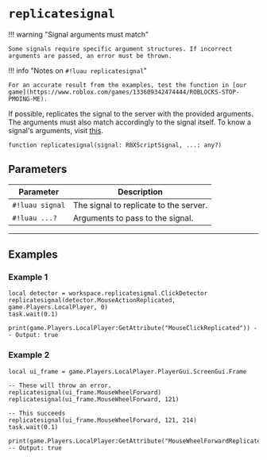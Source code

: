 # `replicatesignal`

!!! warning "Signal arguments must match"

    Some signals require specific argument structures. If incorrect arguments are passed, an error must be thrown.

!!! info "Notes on `#!luau replicatesignal`"
    
    For an accurate result from the examples, test the function in [our game](https://www.roblox.com/games/133609342474444/ROBLOCKS-STOP-PMOING-ME).


If possible, replicates the signal to the server with the provided arguments. The arguments must also match accordingly to the signal itself. To know a signal's arguments, visit [this](https://robloxapi.github.io/ref/).

```luau
function replicatesignal(signal: RBXScriptSignal, ...: any?)
```

## Parameters

| Parameter         | Description                                            |
|------------------|--------------------------------------------------------|
| `#!luau signal`    | The signal to replicate to the server.                |
| `#!luau ...?`       | Arguments to pass to the signal. |

---

## Examples


### Example 1

```luau title="Replicating a ClickDetector interaction" linenums="1"
local detector = workspace.replicatesigmal.ClickDetector
replicatesignal(detector.MouseActionReplicated, game.Players.LocalPlayer, 0)
task.wait(0.1)

print(game.Players.LocalPlayer:GetAttribute("MouseClickReplicated")) -- Output: true
```

### Example 2

```luau title="Incorrect argument usage" linenums="1"
local ui_frame = game.Players.LocalPlayer.PlayerGui.ScreenGui.Frame

-- These will throw an error.
replicatesignal(ui_frame.MouseWheelForward)
replicatesignal(ui_frame.MouseWheelForward, 121)

-- This succeeds
replicatesignal(ui_frame.MouseWheelForward, 121, 214)
task.wait(0.1)

print(game.Players.LocalPlayer:GetAttribute("MouseWheelForwardReplicated")) -- Output: true
```
